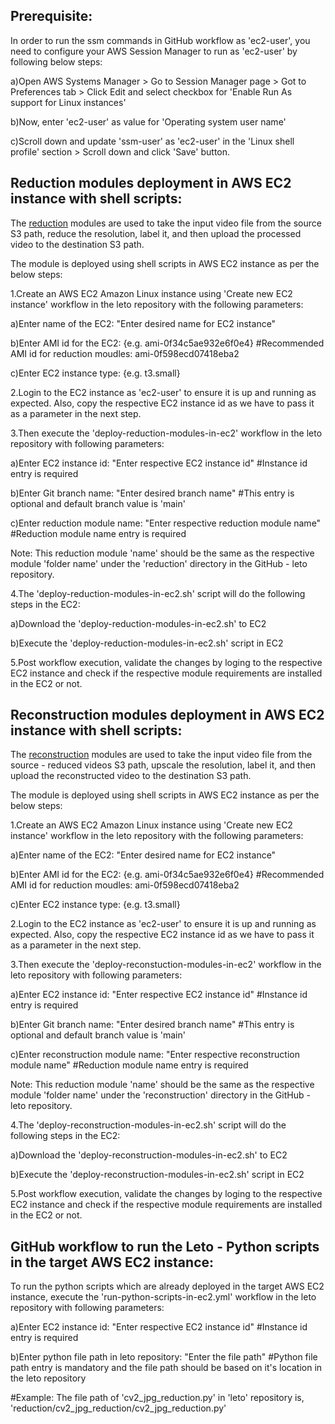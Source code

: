Prerequisite:
-------------
In order to run the ssm commands in GitHub workflow as 'ec2-user', you need to configure your AWS Session Manager to run as 'ec2-user' by following below steps:

a)Open AWS Systems Manager > Go to Session Manager page > Got to Preferences tab > Click Edit and select checkbox for 'Enable Run As support for Linux instances'

b)Now, enter 'ec2-user' as value for 'Operating system user name'

c)Scroll down and update 'ssm-user' as 'ec2-user' in the 'Linux shell profile' section > Scroll down and click 'Save' button.

Reduction modules deployment in AWS EC2 instance with shell scripts:
--------------------------------------------------------------------
The [reduction](https://github.com/DISHDevEx/leto/tree/main/reduction/) modules are used to take the input video file from the source S3 path, reduce the resolution, label it, and then upload the processed video to the destination S3 path.

The module is deployed using shell scripts in AWS EC2 instance as per the below steps:

1.Create an AWS EC2 Amazon Linux instance using 'Create new EC2 instance' workflow in the leto repository with the following parameters:

a)Enter name of the EC2: "Enter desired name for EC2 instance"

b)Enter AMI id for the EC2: {e.g. ami-0f34c5ae932e6f0e4} #Recommended AMI id for reduction moudles: ami-0f598ecd07418eba2

c)Enter EC2 instance type: {e.g. t3.small}

2.Login to the EC2 instance as 'ec2-user' to ensure it is up and running as expected. 
  Also, copy the respective EC2 instance id as we have to pass it as a parameter in the next step.

3.Then execute the 'deploy-reduction-modules-in-ec2' workflow in the leto repository with following parameters:

a)Enter EC2 instance id: "Enter respective EC2 instance id" #Instance id entry is required

b)Enter Git branch name: "Enter desired branch name" #This entry is optional and default branch value is 'main'

c)Enter reduction module name: "Enter respective reduction module name" #Reduction module name entry is required

  Note: This reduction module 'name' should be the same as the respective module 'folder name' under the 'reduction' directory in the GitHub - leto repository.

4.The 'deploy-reduction-modules-in-ec2.sh' script will do the following steps in the EC2:

a)Download the 'deploy-reduction-modules-in-ec2.sh' to EC2

b)Execute the 'deploy-reduction-modules-in-ec2.sh' script in EC2

5.Post workflow execution, validate the changes by loging to the respective EC2 instance and check if the respective module requirements are installed in the EC2 or not.

Reconstruction modules deployment in AWS EC2 instance with shell scripts:
-------------------------------------------------------------------------
The [reconstruction](https://github.com/DISHDevEx/leto/tree/main/reconstruction/) modules are used to take the input video file from the source - reduced videos S3 path, upscale the resolution, label it, and then upload the reconstructed video to the destination S3 path.

The module is deployed using shell scripts in AWS EC2 instance as per the below steps:

1.Create an AWS EC2 Amazon Linux instance using 'Create new EC2 instance' workflow in the leto repository with the following parameters:

a)Enter name of the EC2: "Enter desired name for EC2 instance"

b)Enter AMI id for the EC2: {e.g. ami-0f34c5ae932e6f0e4} #Recommended AMI id for reduction moudles: ami-0f598ecd07418eba2

c)Enter EC2 instance type: {e.g. t3.small}

2.Login to the EC2 instance as 'ec2-user' to ensure it is up and running as expected. 
  Also, copy the respective EC2 instance id as we have to pass it as a parameter in the next step.

3.Then execute the 'deploy-reconstuction-modules-in-ec2' workflow in the leto repository with following parameters:

a)Enter EC2 instance id: "Enter respective EC2 instance id" #Instance id entry is required

b)Enter Git branch name: "Enter desired branch name" #This entry is optional and default branch value is 'main'

c)Enter reconstruction module name: "Enter respective reconstruction module name" #Reduction module name entry is required

  Note: This reduction module 'name' should be the same as the respective module 'folder name' under the 'reconstruction' directory in the GitHub - leto repository.

4.The 'deploy-reconstruction-modules-in-ec2.sh' script will do the following steps in the EC2:

a)Download the 'deploy-reconstruction-modules-in-ec2.sh' to EC2

b)Execute the 'deploy-reconstruction-modules-in-ec2.sh' script in EC2

5.Post workflow execution, validate the changes by loging to the respective EC2 instance and check if the respective module requirements are installed in the EC2 or not.

GitHub workflow to run the Leto - Python scripts in the target AWS EC2 instance:
--------------------------------------------------------------------------------
To run the python scripts which are already deployed in the target AWS EC2 instance, execute the 'run-python-scripts-in-ec2.yml' workflow in the leto repository with following parameters:

a)Enter EC2 instance id: "Enter respective EC2 instance id" #Instance id entry is required

b)Enter python file path in leto repository: "Enter the file path" #Python file path entry is mandatory and the file path should be based on it's location in the leto repository

  #Example: The file path of 'cv2_jpg_reduction.py' in 'leto' repository is, 'reduction/cv2_jpg_reduction/cv2_jpg_reduction.py'